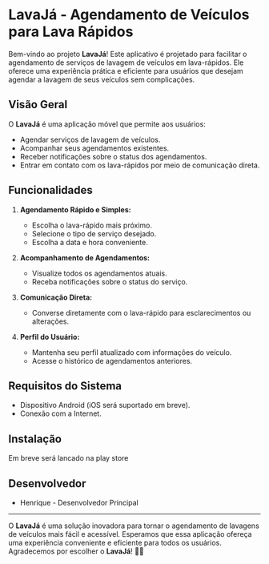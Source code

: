 # LavaJá - Agendamento de Veículos para Lava Rápidos

Bem-vindo ao projeto **LavaJá**! Este aplicativo é projetado para facilitar o agendamento de serviços de lavagem de veículos em lava-rápidos. Ele oferece uma experiência prática e eficiente para usuários que desejam agendar a lavagem de seus veículos sem complicações.

## Visão Geral

O **LavaJá** é uma aplicação móvel que permite aos usuários:

- Agendar serviços de lavagem de veículos.
- Acompanhar seus agendamentos existentes.
- Receber notificações sobre o status dos agendamentos.
- Entrar em contato com os lava-rápidos por meio de comunicação direta.

## Funcionalidades

1. **Agendamento Rápido e Simples:**
   - Escolha o lava-rápido mais próximo.
   - Selecione o tipo de serviço desejado.
   - Escolha a data e hora conveniente.

2. **Acompanhamento de Agendamentos:**
   - Visualize todos os agendamentos atuais.
   - Receba notificações sobre o status do serviço.

3. **Comunicação Direta:**
   - Converse diretamente com o lava-rápido para esclarecimentos ou alterações.

4. **Perfil do Usuário:**
   - Mantenha seu perfil atualizado com informações do veículo.
   - Acesse o histórico de agendamentos anteriores.

## Requisitos do Sistema

- Dispositivo Android (iOS será suportado em breve).
- Conexão com a Internet.

## Instalação

Em breve será lancado na play store


## Desenvolvedor

- Henrique - Desenvolvedor Principal


---

O **LavaJá** é uma solução inovadora para tornar o agendamento de lavagens de veículos mais fácil e acessível. Esperamos que essa aplicação ofereça uma experiência conveniente e eficiente para todos os usuários. Agradecemos por escolher o **LavaJá**! 🚗✨
